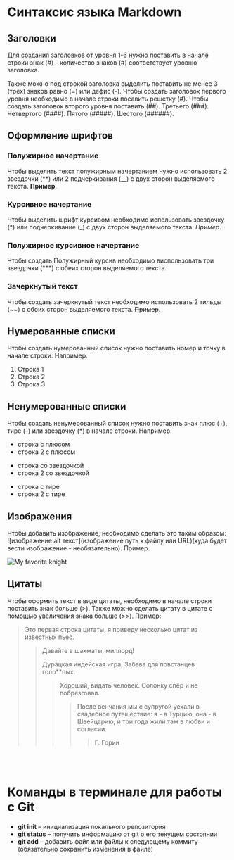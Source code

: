 # Синтаксис языка Markdown

## Заголовки

Для создания заголовков от уровня 1-6 нужно поставить в начале строки знак (#) - количество знаков (#) соответствует уровню заголовка.

Также можно под строкой заголовка выделить поставить не менее 3 (трёх) знаков равно (=) или дефис (-).
Чтобы создать заголовок первого уровня необходимо в начале строки посавить решетку (#). Чтобы создать заголовок второго уровня поставить (##). Третьего (###). Четвертого (####). Пятого (#####).
Шестого (######).

## Оформление шрифтов

### Полужирное начертание

Чтобы выделить текст полужирным начертанием нужно использовать 2 звездочки (**) или 2 подчеркивания (__) с двух сторон выделяемого текста. **Пример**.

### Курсивное начертание

Чтобы выделить шрифт курсивом необходимо использовать звездочку (*) или подчеркивание (_) с двух сторон выделяемого текста. _Пример_.

### Полужирное курсивное начертание

Чтобы создать Полужирный курсив необходимо виспользовать три звездочки (***) с обеих сторон выделяемого текста.

### Зачеркнутый текст

Чтобы создать зачеркнутый текст необходимо использовать 2 тильды (~~) с обоих сторон выделяемого текста. ~~Пример~~.

## Нумерованные списки

Чтобы создать нумерованный список нужно поставить номер и точку в начале строки. Например.

1. Строка 1
2. Строка 2
3. Строка 3

## Ненумерованные списки

Чтобы создать ненумерованный список нужно поставить знак плюс (+), тире (-) или звездочку (*) в начале строки. Например.

+ строка с плюсом
+ строка 2 с плюсом
* строка со звездочкой
* строка 2 со звездочкой
- строка с тире
- строка 2 с тире

## Изображения

Чтобы добавить изображение, необходимо сделать это таким образом:
![изображение alt текст](изображение путь к файлу или URL)(куда будет вести изображение - необязательно). Пример.

![My favorite knight](https://moewalls.com/wp-content/uploads/2021/06/dark-souls-bonfire-thumb.jpg)

## Цитаты

Чтобы оформить текст в виде цитаты, необходимо в начале строки поставить знак больше (>). Также можно сделать цитату в цитате с помощью увеличения знака больше (>>). Пример:

>Это первая строка цитаты, я приведу несколько
>цитат из известных пьес.
>> Давайте в шахматы, миллорд!
>>
>> Дурацкая индейская игра,
>> Забава для повстанцев голо**пых.
>>> Хороший, видать человек. Солонку спёр и не побрезговал.
>>>>После венчания мы с супругой уехали в свадебное путешествие: я - в Турцию, она - в Швейцарию, и три года жили там в любви и согласии.
>>>>>Г. Горин
<br />
<br />

# Команды в терминале для работы с Git

- **git init** – инициализация локального репозитория
- **git status** – получить информацию от git о его текущем состоянии
- **git add** – добавить файл или файлы к следующему коммиту (обязательно сохранить изменения в файле)
